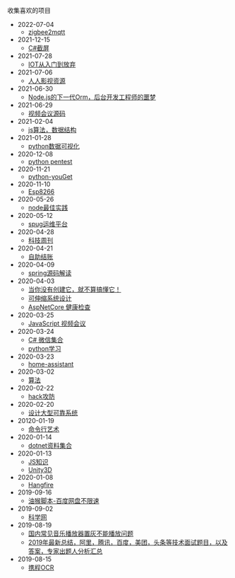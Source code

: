 收集喜欢的项目
* 2022-07-04
  * [zigbee2mqtt](https://github.com/Koenkk/zigbee2mqtt)
* 2021-12-15
  * [C#截屏](https://github.com/NickeManarin/ScreenToGif)
* 2021-07-28
  * [IOT从入门到放弃](https://github.com/microsoft/IoT-For-Beginners)
* 2021-07-06
  * [人人影视资源](https://github.com/tgbot-collection/YYeTsBot)
* 2021-06-30
  * [Node.js的下一代Orm，后台开发工程师的噩梦](https://github.com/prisma/prisma)
* 2021-06-29
  * [视频会议源码](https://github.com/fmeringdal/nettu-meet)
* 2021-02-04
  * [js算法，数据结构](https://github.com/trekhleb/javascript-algorithms)
* 2021-01-28
  * [python数据可视化](https://github.com/apache/superset)
* 2020-12-08
  * [python pentest](https://github.com/swisskyrepo/PayloadsAllTheThings)
* 2020-11-21
  * [python-youGet](https://github.com/soimort/you-get)
* 2020-11-10
  * [Esp8266](https://github.com/arendst/Tasmota)
* 2020-05-26
  * [node最佳实践](https://github.com/goldbergyoni/nodebestpractices/blob/master/README.chinese.md)
* 2020-05-12
  * [spug运维平台](https://github.com/openspug/spug)
* 2020-04-28
  * [科技周刊](https://github.com/ruanyf/weekly)
* 2020-04-21
  * [自助结账](https://github.com/natewong1313/bird-bot)
* 2020-04-09
  * [spring源码解读](https://github.com/seaswalker/spring-analysis)
* 2020-04-03
  * [当你没有创建它，就不算搞懂它！](https://github.com/danistefanovic/build-your-own-x)
  * [可伸缩系统设计](https://github.com/donnemartin/system-design-primer)
  * [AspNetCore 健康检查](https://github.com/Xabaril/AspNetCore.Diagnostics.HealthChecks)
* 2020-03-25
  * [JavaScript 视频会议](https://github.com/jitsi/jitsi-meet)
* 2020-03-24
  * [C#  微信集合](https://github.com/JeffreySu/WeiXinMPSDK)
  * [python学习](https://github.com/jackfrued/Python-100-Days)
* 2020-03-23
  * [home-assistant](https://github.com/home-assistant/core)
* 2020-03-02
  * [算法](https://github.com/labuladong/fucking-algorithm)
* 2020-02-22
  * [hack攻防](https://github.com/The-Art-of-Hacking/h4cker)
* 2020-02-20
  * [设计大型可靠系统](https://github.com/binhnguyennus/awesome-scalability)
* 20120-01-19
  * [命令行艺术](https://github.com/jlevy/the-art-of-command-line)
* 2020-01-14
  * [dotnet资料集合](https://github.com/thangchung/awesome-dotnet-core)
* 2020-01-13
  * [JS知识](https://github.com/getify/You-Dont-Know-JS)
  * [Unity3D](https://github.com/XINCGer/Unity3DTraining)
* 2020-01-08
  * [Hangfire](https://github.com/HangfireIO/Hangfire)
* 2019-09-16
  * [油猴脚本-百度网盘不限速](https://github.com/syhyz1990/baiduyun)
* 2019-09-02
  * [科学网](https://github.com/Alvin9999/new-pac/wiki)
* 2019-08-19
  * [国内常见音乐播放器置灰不能播放问题](https://github.com/nondanee/UnblockNeteaseMusic)
  * [2019年最新总结，阿里，腾讯，百度，美团，头条等技术面试题目，以及答案，专家出题人分析汇总](https://github.com/0voice/interview_internal_reference)
* 2019-08-15
  * [携程OCR](https://github.com/ctripcorp/C-OCR)

